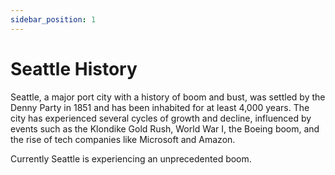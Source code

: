 ```yaml
---
sidebar_position: 1
---
```


# Seattle History

Seattle, a major port city with a history of boom and bust, was settled by the Denny Party in 1851 and has been inhabited for at least 4,000 years. The city has experienced several cycles of growth and decline, influenced by events such as the Klondike Gold Rush, World War I, the Boeing boom, and the rise of tech companies like Microsoft and Amazon.

Currently Seattle is experiencing an unprecedented boom.
